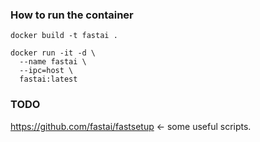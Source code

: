 ### How to run the container
```
docker build -t fastai .

docker run -it -d \
  --name fastai \
  --ipc=host \
  fastai:latest
```

### TODO
https://github.com/fastai/fastsetup <- some useful scripts.
